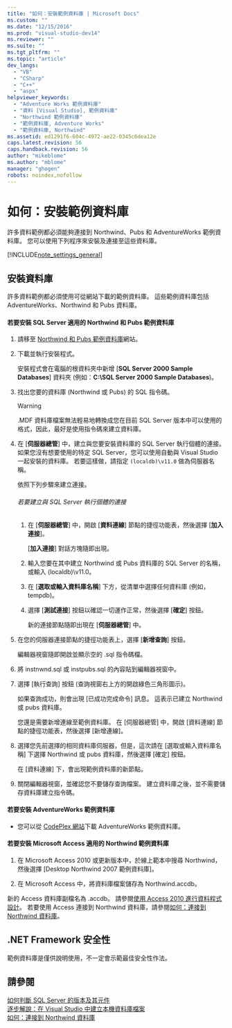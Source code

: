 ```yaml
---
title: "如何：安裝範例資料庫 | Microsoft Docs"
ms.custom: ""
ms.date: "12/15/2016"
ms.prod: "visual-studio-dev14"
ms.reviewer: ""
ms.suite: ""
ms.tgt_pltfrm: ""
ms.topic: "article"
dev_langs: 
  - "VB"
  - "CSharp"
  - "C++"
  - "aspx"
helpviewer_keywords: 
  - "Adventure Works 範例資料庫"
  - "資料 [Visual Studio], 範例資料庫"
  - "Northwind 範例資料庫"
  - "範例資料庫, Adventure Works"
  - "範例資料庫, Northwind"
ms.assetid: ed1291f6-604c-4972-ae22-0345c6dea12e
caps.latest.revision: 56
caps.handback.revision: 56
author: "mikeblome"
ms.author: "mblome"
manager: "ghogen"
robots: noindex,nofollow
---
```

# 如何：安裝範例資料庫
許多資料範例都必須能夠連接到 Northwind、Pubs 和 AdventureWorks 範例資料庫。  您可以使用下列程序來安裝及連接至這些資料庫。  
  
 [!INCLUDE[note_settings_general](../data-tools/includes/note_settings_general_md.md)]  
  
## 安裝資料庫  
 許多資料範例都必須使用可從網站下載的範例資料庫。  這些範例資料庫包括 AdventureWorks、Northwind 和 Pubs 資料庫。  
  
#### 若要安裝 SQL Server 適用的 Northwind 和 Pubs 範例資料庫  
  
1.  請移至 [Northwind 和 Pubs 範例資料庫](http://go.microsoft.com/fwlink?linkid=64296)網站。  
  
2.  下載並執行安裝程式。  
  
     安裝程式會在電腦的根資料夾中新增 \[**SQL Server 2000 Sample Databases**\] 資料夾   \(例如：**C:\\SQL Server 2000 Sample Databases**\)。  
  
3.  找出您要的資料庫 \(Northwind 或 Pubs\) 的 SQL 指令碼。  
  
    > [!WARNING]
    >  .MDF 資料庫檔案無法輕易地轉換成您在目前 SQL Server 版本中可以使用的格式，因此，最好是使用指令碼來建立資料庫。  
  
4.  在 \[**伺服器總管**\] 中，建立與您要安裝資料庫的 SQL Server 執行個體的連接。  如果您沒有想要使用的特定 SQL Server，您可以使用自動與 Visual Studio 一起安裝的資料庫。  若要這樣做，請指定 `(localdb)\v11.0` 做為伺服器名稱。  
  
     依照下列步驟來建立連接。  
  
    ###### 若要建立與 SQL Server 執行個體的連接  
  
    1.  在 \[**伺服器總管**\] 中，開啟 \[**資料連線**\] 節點的捷徑功能表，然後選擇 \[**加入連接**\]。  
  
         \[**加入連接**\] 對話方塊隨即出現。  
  
    2.  輸入您要在其中建立 Northwind 或 Pubs 資料庫的 SQL Server 的名稱，或輸入 \(localdb\)\\v11.0。  
  
    3.  在 \[**選取或輸入資料庫名稱**\] 下方，從清單中選擇任何資料庫 \(例如，tempdb\)。  
  
    4.  選擇 \[**測試連接**\] 按鈕以確認一切運作正常，然後選擇 \[**確定**\] 按鈕。  
  
         新的連接節點隨即出現在 \[**伺服器總管**\] 中。  
  
5.  在您的伺服器連接節點的捷徑功能表上，選擇 \[**新增查詢**\] 按鈕。  
  
     編輯器視窗隨即開啟並顯示空的 .sql 指令碼檔。  
  
6.  將 instnwnd.sql 或 instpubs.sql 的內容貼到編輯器視窗中。  
  
7.  選擇 \[執行查詢\] 按鈕 \(查詢視窗右上方的開啟綠色三角形圖示\)。  
  
     如果查詢成功，則會出現 \[已成功完成命令\] 訊息。  這表示已建立 Northwind 或 pubs 資料庫。  
  
     您還是需要新增連線至範例資料庫。  在 \[伺服器總管\] 中，開啟 \[資料連線\] 節點的捷徑功能表，然後選擇 \[新增連線\]。  
  
8.  選擇您先前選擇的相同資料庫伺服器，但是，這次請在 \[選取或輸入資料庫名稱\] 下選擇 Northwind 或 pubs 資料庫，然後選擇 \[確定\] 按鈕。  
  
     在 \[資料連線\] 下，會出現範例資料庫的新節點。  
  
9. 關閉編輯器視窗，並確認您不要儲存查詢檔案。  建立資料庫之後，並不需要儲存資料庫建立指令碼。  
  
#### 若要安裝 AdventureWorks 範例資料庫  
  
-   您可以從 [CodePlex 網站](http://go.microsoft.com/fwlink/?linkid=87843)下載 AdventureWorks 範例資料庫。  
  
#### 若要安裝 Microsoft Access 適用的 Northwind 範例資料庫  
  
1.  在 Microsoft Access 2010 或更新版本中，於線上範本中搜尋 Northwind，然後選擇 \[Desktop Northwind 2007 範例資料庫\]。  
  
2.  在 Microsoft Access 中，將資料庫檔案儲存為 Northwind.accdb。  
  
 新的 Access 資料庫副檔名為 .accdb。  請參閱[使用 Access 2010 進行資料程式設計](http://msdn.microsoft.com/library/office/ff965871.aspx)。  若要使用 Access 連接到 Northwind 資料庫，請參閱[如何：連接到 Northwind 資料庫](../data-tools/how-to-connect-to-the-northwind-database.md)。  
  
## .NET Framework 安全性  
 範例資料庫是僅供說明使用，不一定會示範最佳安全性作法。  
  
## 請參閱  
 [如何判斷 SQL Server 的版本及其元件](http://support.microsoft.com/kb/321185)   
 [逐步解說：在 Visual Studio 中建立本機資料庫檔案](../data-tools/create-a-sql-database-by-using-a-designer.md)   
 [如何：連接到 Northwind 資料庫](../data-tools/how-to-connect-to-the-northwind-database.md)
